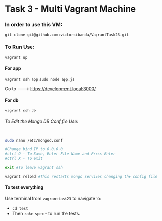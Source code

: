 # Task 3 - Multi Vagrant Machine


### In order to use this VM:
`git clone git@github.com:victorsibanda/VagrantTask23.git`


### To Run Use:

`vagrant up`


#### For app

`vagrant ssh app`
`sudo node app.js`

Go to  ---> https://development.local:3000/

#### For db

`vagrant ssh db`

###### To Edit the Mongo DB Conf file Use:

```bash

sudo nano /etc/mongod.conf

#Change bind IP to 0.0.0.0
#ctrl O - To Save, Enter File Name and Press Enter
#ctrl X - To exit

exit #To leave vagrant ssh

vagrant reload #This restarts mongo services changing the config file
```


#### To test everything  

Use terminal from `vagranttask23` to navigate to:
- `cd test`
- Then `rake spec` - to run the tests.
